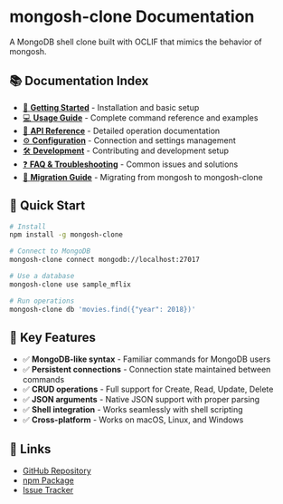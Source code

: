 # mongosh-clone Documentation

A MongoDB shell clone built with OCLIF that mimics the behavior of mongosh.

## 📚 Documentation Index

- [🚀 **Getting Started**](./getting-started.md) - Installation and basic setup
- [💻 **Usage Guide**](./usage.md) - Complete command reference and examples  
- [🔧 **API Reference**](./api-reference.md) - Detailed operation documentation
- [⚙️ **Configuration**](./configuration.md) - Connection and settings management
- [🛠️ **Development**](./development.md) - Contributing and development setup
- [❓ **FAQ & Troubleshooting**](./faq.md) - Common issues and solutions
- [🔄 **Migration Guide**](./migration.md) - Migrating from mongosh to mongosh-clone

## 🎯 Quick Start

```bash
# Install
npm install -g mongosh-clone

# Connect to MongoDB
mongosh-clone connect mongodb://localhost:27017

# Use a database
mongosh-clone use sample_mflix

# Run operations
mongosh-clone db 'movies.find({"year": 2018})'
```

## 🌟 Key Features

- ✅ **MongoDB-like syntax** - Familiar commands for MongoDB users
- ✅ **Persistent connections** - Connection state maintained between commands  
- ✅ **CRUD operations** - Full support for Create, Read, Update, Delete
- ✅ **JSON arguments** - Native JSON support with proper parsing
- ✅ **Shell integration** - Works seamlessly with shell scripting
- ✅ **Cross-platform** - Works on macOS, Linux, and Windows

## 🔗 Links

- [GitHub Repository](https://github.com/user/mongosh-clone)
- [npm Package](https://npmjs.com/package/mongosh-clone)
- [Issue Tracker](https://github.com/user/mongosh-clone/issues) 